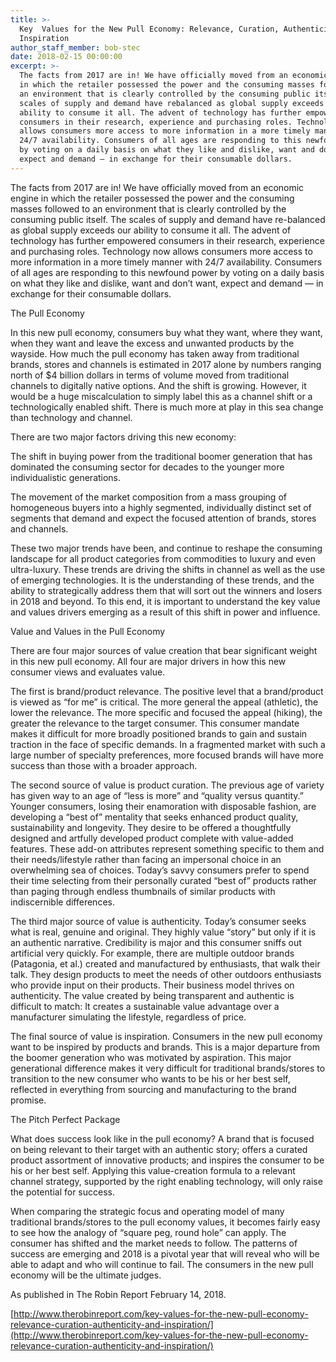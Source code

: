 ```yaml
---
title: >-
  Key  Values for the New Pull Economy: Relevance, Curation, Authenticity and
  Inspiration
author_staff_member: bob-stec
date: 2018-02-15 00:00:00
excerpt: >-
  The facts from 2017 are in! We have officially moved from an economic engine
  in which the retailer possessed the power and the consuming masses followed to
  an environment that is clearly controlled by the consuming public itself. The
  scales of supply and demand have rebalanced as global supply exceeds our
  ability to consume it all. The advent of technology has further empowered
  consumers in their research, experience and purchasing roles. Technology now
  allows consumers more access to more information in a more timely manner with
  24/7 availability. Consumers of all ages are responding to this newfound power
  by voting on a daily basis on what they like and dislike, want and don’t want,
  expect and demand — in exchange for their consumable dollars.
---
```


The facts from 2017 are in! We have officially moved from an economic engine in which the retailer possessed the power and the consuming masses followed to an environment that is clearly controlled by the consuming public itself. The scales of supply and demand have re-balanced as global supply exceeds our ability to consume it all. The advent of technology has further empowered consumers in their research, experience and purchasing roles. Technology now allows consumers more access to more information in a more timely manner with 24/7 availability. Consumers of all ages are responding to this newfound power by voting on a daily basis on what they like and dislike, want and don’t want, expect and demand — in exchange for their consumable dollars.

The Pull Economy

In this new pull economy, consumers buy what they want, where they want, when they want and leave the excess and unwanted products by the wayside. How much the pull economy has taken away from traditional brands, stores and channels is estimated in 2017 alone by numbers ranging north of $4 billion dollars in terms of volume moved from traditional channels to digitally native options. And the shift is growing. However, it would be a huge miscalculation to simply label this as a channel shift or a technologically enabled shift. There is much more at play in this sea change than technology and channel.

There are two major factors driving this new economy:

The shift in buying power from the traditional boomer generation that has dominated the consuming sector for decades to the younger more individualistic generations.

The movement of the market composition from a mass grouping of homogeneous buyers into a highly segmented, individually distinct set of segments that demand and expect the focused attention of brands, stores and channels.

These two major trends have been, and continue to reshape the consuming landscape for all product categories from commodities to luxury and even ultra-luxury. These trends are driving the shifts in channel as well as the use of emerging technologies. It is the understanding of these trends, and the ability to strategically address them that will sort out the winners and losers in 2018 and beyond. To this end, it is important to understand the key value and values drivers emerging as a result of this shift in power and influence.

Value and Values in the Pull Economy

There are four major sources of value creation that bear significant weight in this new pull economy. All four are major drivers in how this new consumer views and evaluates value.

The first is brand/product relevance. The positive level that a brand/product is viewed as “for me” is critical. The more general the appeal (athletic), the lower the relevance. The more specific and focused the appeal (hiking), the greater the relevance to the target consumer. This consumer mandate makes it difficult for more broadly positioned brands to gain and sustain traction in the face of specific demands. In a fragmented market with such a large number of specialty preferences, more focused brands will have more success than those with a broader approach.

The second source of value is product curation. The previous age of variety has given way to an age of “less is more” and “quality versus quantity.” Younger consumers, losing their enamoration with disposable fashion, are developing a “best of” mentality that seeks enhanced product quality, sustainability and longevity. They desire to be offered a thoughtfully designed and artfully developed product complete with value-added features. These add-on attributes represent something specific to them and their needs/lifestyle rather than facing an impersonal choice in an overwhelming sea of choices. Today’s savvy consumers prefer to spend their time selecting from their personally curated “best of” products rather than paging through endless thumbnails of similar products with indiscernible differences.

The third major source of value is authenticity. Today’s consumer seeks what is real, genuine and original. They highly value “story” but only if it is an authentic narrative. Credibility is major and this consumer sniffs out artificial very quickly. For example, there are multiple outdoor brands (Patagonia, et al.) created and manufactured by enthusiasts, that walk their talk. They design products to meet the needs of other outdoors enthusiasts who provide input on their products. Their business model thrives on authenticity. The value created by being transparent and authentic is difficult to match: It creates a sustainable value advantage over a manufacturer simulating the lifestyle, regardless of price.

The final source of value is inspiration. Consumers in the new pull economy want to be inspired by products and brands. This is a major departure from the boomer generation who was motivated by aspiration. This major generational difference makes it very difficult for traditional brands/stores to transition to the new consumer who wants to be his or her best self, reflected in everything from sourcing and manufacturing to the brand promise.

The Pitch Perfect Package

What does success look like in the pull economy? A brand that is focused on being relevant to their target with an authentic story; offers a curated product assortment of innovative products; and inspires the consumer to be his or her best self. Applying this value-creation formula to a relevant channel strategy, supported by the right enabling technology, will only raise the potential for success.

When comparing the strategic focus and operating model of many traditional brands/stores to the pull economy values, it becomes fairly easy to see how the analogy of “square peg, round hole” can apply. The consumer has shifted and the market needs to follow. The patterns of success are emerging and 2018 is a pivotal year that will reveal who will be able to adapt and who will continue to fail. The consumers in the new pull economy will be the ultimate judges.

As published in The Robin Report February 14, 2018.

[http://www.therobinreport.com/key-values-for-the-new-pull-economy-relevance-curation-authenticity-and-inspiration/](http://www.therobinreport.com/key-values-for-the-new-pull-economy-relevance-curation-authenticity-and-inspiration/)